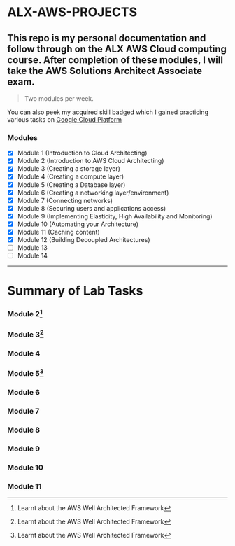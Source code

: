 # ALX-AWS-PROJECTS
## This repo is my personal documentation and follow through on the ALX AWS Cloud computing course. After completion of these modules, I will take the AWS Solutions Architect Associate exam.
> Two modules per week.

You can also peek my acquired skill badged which I gained practicing various tasks on [Google Cloud Platform](https://www.cloudskillsboost.google/public_profiles/62b94d90-6d1a-4c6e-abfa-42d33d3778f8)


### Modules
- [x] Module 1 (Introduction to Cloud Architecting)
- [x] Module 2 (Introduction to AWS Cloud Architecting)
- [x] Module 3 (Creating a storage layer)
- [x] Module 4 (Creating a compute layer)
- [x] Module 5 (Creating a Database layer)
- [x] Module 6 (Creating a networking layer/environment)
- [x] Module 7 (Connecting networks)
- [x] Module 8 (Securing users and applications access)
- [x] Module 9 (Implementing Elasticity, High Availability and Monitoring)
- [x] Module 10 (Automating your Architecture)
- [x] Module 11 (Caching content)
- [x] Module 12 (Building Decoupled Architectures)
- [ ] Module 13
- [ ] Module 14

---
# Summary of Lab Tasks

### Module 2[^1]
[^1]: Learnt about the AWS Well Architected Framework
[^2]: Learnt and understood best practices for building solutions on AWS
[^3]: Learnt about AWS Global Infrastructure

### Module 3[^1]
[^1]: Hosted a Static website using Amazon S3 and enabled access to the bucket
[^2]: Implemented a data lifecycle strategy in Amazon S3 & object versioning on the buckets
[^3]: Implemented a disaster recovery in Amazon S3

### Module 4
[^1]: Created an EFS file system and mounted it to an EC2 instance
[^2]: Deployed 2 apps on ec2 in different regions
[^3]: Connected to AWS Cloud9 IDE on an existing ec2 instance
[^4]: Analyzed the ec2 instance environment and confirmed server accessibility
[^5]: Installed web app on ec2 instance that also used AWS Systems Manager Parameter Store
[^6]: Tested and confirmed the web app
[^7]: created a second AMI and deploy web app to another region
[^8]: Examined and monitored the performance of the file system

### Module 5[^1]
[^1]: Created an RDS Database instance
[^2]: Exported data from MariaDB database by using mysqldump
[^3]: Connected a SQL client to an RDS database
[^4]: Migrated data from a MariaDB database that runs on an EC2 instance to an RDS database instance
[^5]: Configure a web application to use the new RDS database instance for data storage

### Module 6
[^1]: Created a VPC and an Internet Gateway, attached the IGW to the VPC
[^2]: Created a Public & Private Subnet, and an application server to test the VPC
[^3]: Created a VPC environment that enables secure connection to private resources
[^4]: Enabled private resources to connect to the internet
[^5]: Created an additional layer of security in VPC to control traffic to and from private resources

### Module 7
[^1]: Created a VPC peering connection
[^2]: Configured route tables to use the VPC peering connection

### Module 8
[^1]: Created IAM users & IAM groups, and associated IAM policies with the IAM groups
[^2]: Observed how limited access rights affect what resources IAM users can access & what actions they can take
[^3]: Used AWS managed IAM policies to modify user access rights and observed the results
[^4]: Used the IAM Policy Simulator to observe the scope of the access that is granted by different policies
[^5]: Accessed the IAM Access Advisor to observe what access rights different users are taking advantage of
[^6]: Created custom IAM policies by using the visual editor

### Module 9
[^1]: Created an Application Load Balancer & an AutoScaling Group
[^2]: Tested the an Application for High Availability through the Load Balancer
[^3]: Modified a network VPC to work across multiple Availability Zones
[^4]: Created a launch template
[^5]: Tested an application for load balancing and automatic scaling

### Module 10
[^1]: Deployed a VPC networking layer using AWS CloudFormation
[^2]: Deployed an Application layer using AWS CloudFormation that references the networking layer
[^3]: Explored templates with AWS CloudFormation Designer & deleted a stack with a deletion policy to observe it's behaviour
[^4]: 
[^5]: 

### Module 11
[^1]: Created multiple bit-rate versions of a given source media file using Amazon Elastic Transcoder
[^2]: COnfigured Amazon CloudFront to deliver the dynamic (multi bit-rate) stream created by Amazon Elastic Transcoder
[^3]: Learnt about Caching contents using CloudFront, Amazon DynamoDB Accelerator (DaX) and Elastic Cache (MemCached, Redis)
